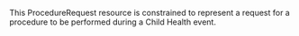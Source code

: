 This ProcedureRequest resource is constrained to represent a request for a procedure to be performed during a Child Health event.